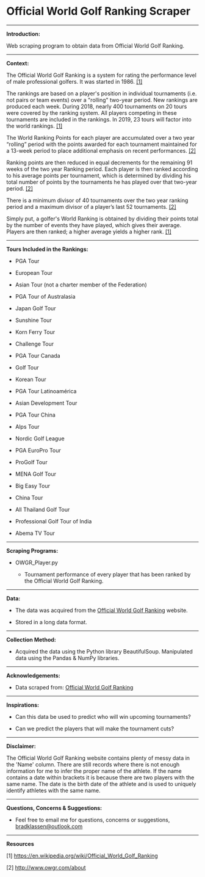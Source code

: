 # Official World Golf Ranking Scraper
***

**Introduction:**

Web scraping program to obtain data from Official World Golf Ranking.
***

**Context:**

The Official World Golf Ranking is a system for rating the performance level of male professional golfers. It was started in 1986. [[1]](https://en.wikipedia.org/wiki/Official_World_Golf_Ranking)

The rankings are based on a player's position in individual tournaments (i.e. not pairs or team events) over a "rolling" two-year period. New rankings are produced each week. During 2018, nearly 400 tournaments on 20 tours were covered by the ranking system. All players competing in these tournaments are included in the rankings. In 2019, 23 tours will factor into the world rankings. [[1]](https://en.wikipedia.org/wiki/Official_World_Golf_Ranking)

The World Ranking Points for each player are accumulated over a two year “rolling” period with the points awarded for each tournament maintained for a 13-week period to place additional emphasis on recent performances. [[2]](http://www.owgr.com/about)

Ranking points are then reduced in equal decrements for the remaining 91 weeks of the two year Ranking period. Each player is then ranked according to his average points per tournament, which is determined by dividing his total number of points by the tournaments he has played over that two-year period. [[2]](http://www.owgr.com/about)

There is a minimum divisor of 40 tournaments over the two year ranking period and a maximum divisor of a player’s last 52 tournaments. [[2]](http://www.owgr.com/about)

Simply put, a golfer's World Ranking is obtained by dividing their points total by the number of events they have played, which gives their average. Players are then ranked; a higher average yields a higher rank. [[1]](https://en.wikipedia.org/wiki/Official_World_Golf_Ranking)
***

**Tours Included in the Rankings:**

- PGA Tour

- European Tour

- Asian Tour (not a charter member of the Federation)

- PGA Tour of Australasia

- Japan Golf Tour

- Sunshine Tour

- Korn Ferry Tour

- Challenge Tour

- PGA Tour Canada

- Golf Tour

- Korean Tour

- PGA Tour Latinoamérica

- Asian Development Tour

- PGA Tour China

- Alps Tour

- Nordic Golf League

- PGA EuroPro Tour

- ProGolf Tour

- MENA Golf Tour

- Big Easy Tour

- China Tour

- All Thailand Golf Tour

- Professional Golf Tour of India

- Abema TV Tour
***

**Scraping Programs:**

- OWGR_Player.py

   - Tournament performance of every player that has been ranked by the Official World Golf Ranking.
***

**Data:**

- The data was acquired from the [Official World Golf Ranking](http://www.owgr.com/ranking) website.

- Stored in a long data format.

***

**Collection Method:**

- Acquired the data using the Python library BeautifulSoup. Manipulated data using the Pandas & NumPy libraries.
***

**Acknowledgements:**

- Data scraped from: [Official World Golf Ranking](http://www.owgr.com/ranking)
***

**Inspirations:**

- Can this data be used to predict who will win upcoming tournaments?

- Can we predict the players that will make the tournament cuts?
***

**Disclaimer:**

The Official World Golf Ranking website contains plenty of messy data in the 'Name' column. There are still records where there is not enough information for me to infer the proper name of the athlete. If the name contains a date within brackets it is because there are two players with the same name. The date is the birth date of the athlete and is used to uniquely identify athletes with the same name.
***

**Questions, Concerns & Suggestions:**

- Feel free to email me for questions, concerns or suggestions, bradklassen@outlook.com
***

**Resources**

[1] https://en.wikipedia.org/wiki/Official_World_Golf_Ranking


[2] http://www.owgr.com/about

